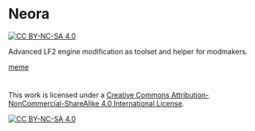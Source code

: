 # Neora

[![CC BY-NC-SA 4.0][cc-by-nc-sa-shield]][cc-by-nc-sa]

Advanced LF2 engine modification as toolset and helper for modmakers.

[meme]

#

This work is licensed under a
[Creative Commons Attribution-NonCommercial-ShareAlike 4.0 International License][cc-by-nc-sa].

[![CC BY-NC-SA 4.0][cc-by-nc-sa-image]][cc-by-nc-sa]

[cc-by-nc-sa]: http://creativecommons.org/licenses/by-nc-sa/4.0/
[cc-by-nc-sa-image]: https://licensebuttons.net/l/by-nc-sa/4.0/88x31.png
[cc-by-nc-sa-shield]: https://img.shields.io/badge/License-CC%20BY--NC--SA%204.0-lightgrey.svg
[meme]: https://i.imgur.com/BuPtquI.png
